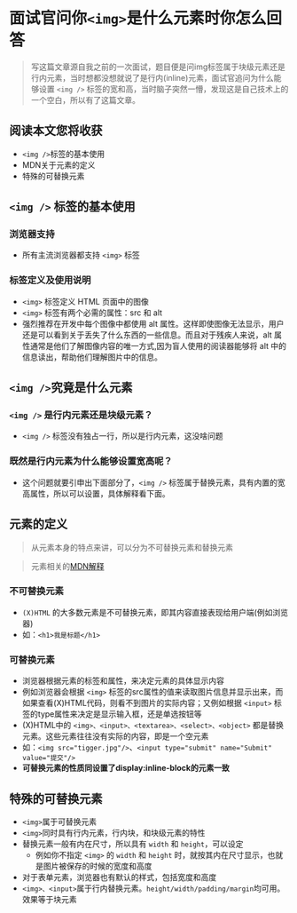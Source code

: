 # 面试官问你`<img>`是什么元素时你怎么回答
> 写这篇文章源自我之前的一次面试，题目便是问img标签属于块级元素还是行内元素，当时想都没想就说了是行内(inline)元素，面试官追问为什么能够设置 `<img />` 标签的宽和高，当时脑子突然一懵，发现这是自己技术上的一个空白，所以有了这篇文章。

## 阅读本文您将收获
* `<img />`标签的基本使用
* MDN关于元素的定义
* 特殊的可替换元素

## `<img />` 标签的基本使用
### 浏览器支持
* 所有主流浏览器都支持 `<img>` 标签

### 标签定义及使用说明
* `<img>` 标签定义 HTML 页面中的图像
* `<img>` 标签有两个必需的属性：src 和 alt
* 强烈推荐在开发中每个图像中都使用 alt 属性。这样即使图像无法显示，用户还是可以看到关于丢失了什么东西的一些信息。而且对于残疾人来说，alt 属性通常是他们了解图像内容的唯一方式,因为盲人使用的阅读器能够将 alt 中的信息读出，帮助他们理解图片中的信息。

## `<img />`究竟是什么元素
### `<img />` 是行内元素还是块级元素？
* `<img />` 标签没有独占一行，所以是行内元素，这没啥问题

### 既然是行内元素为什么能够设置宽高呢？
* 这个问题就要引申出下面部分了，`<img />` 标签属于替换元素，具有内置的宽高属性，所以可以设置，具体解释看下面。

## 元素的定义
> 从元素本身的特点来讲，可以分为不可替换元素和替换元素

> 元素相关的[MDN解释](https://developer.mozilla.org/zh-CN/docs/Web/CSS/Replaced_element)

### 不可替换元素
* `(X)HTML` 的大多数元素是不可替换元素，即其内容直接表现给用户端(例如浏览器)
* 如：`<h1>我是标题</h1>`

### 可替换元素
* 浏览器根据元素的标签和属性，来决定元素的具体显示内容
* 例如浏览器会根据 `<img>` 标签的src属性的值来读取图片信息并显示出来，而如果查看(X)HTML代码，则看不到图片的实际内容；又例如根据 `<input>` 标签的type属性来决定是显示输入框，还是单选按钮等
* (X)HTML中的 `<img>、<input>、<textarea>、<select>、<object>` 都是替换元素。这些元素往往没有实际的内容，即是一个空元素
* 如：`<img src="tigger.jpg"/>`、`<input type="submit" name="Submit" value="提交"/>`
* **可替换元素的性质同设置了display:inline-block的元素一致**

## 特殊的可替换元素
* `<img>`属于可替换元素
* `<img>`同时具有行内元素，行内块，和块级元素的特性
* 替换元素一般有内在尺寸，所以具有 `width` 和 `height`，可以设定
	* 例如你不指定 `<img>` 的 `width` 和 `height` 时，就按其内在尺寸显示，也就是图片被保存的时候的宽度和高度
* 对于表单元素，浏览器也有默认的样式，包括宽度和高度
* `<img>、<input>`属于行内替换元素。`height/width/padding/margin`均可用。效果等于块元素